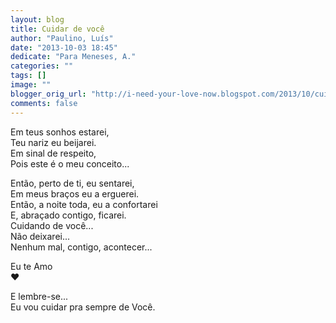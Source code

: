 ```yaml
---
layout: blog
title: Cuidar de você
author: "Paulino, Luís"
date: "2013-10-03 18:45"
dedicate: "Para Meneses, A."
categories: ""
tags: []
image: ""
blogger_orig_url: "http://i-need-your-love-now.blogspot.com/2013/10/cuidar-de-voce_3.html"
comments: false
---
```


Em teus sonhos estarei,\
Teu nariz eu beijarei.\
Em sinal de respeito,\
Pois este é o meu conceito...

Então, perto de ti, eu sentarei,\
Em meus braços eu a erguerei.\
Então, a noite toda, eu a confortarei\
E, abraçado contigo, ficarei.\
Cuidando de você...\
Não deixarei...\
Nenhum mal, contigo, acontecer...

Eu te Amo\
♥

E lembre-se...\
Eu vou cuidar pra sempre de Você.
